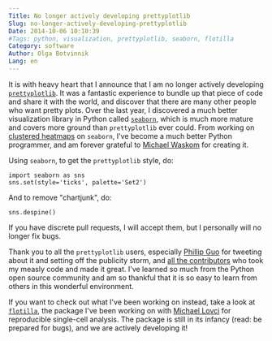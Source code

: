 ```yaml
---
Title: No longer actively developing prettyplotlib
Slug: no-longer-actively-developing-prettyplotlib
Date: 2014-10-06 10:10:39
#Tags: python, visualization, prettyplotlib, seaborn, flotilla
Category: software
Author: Olga Botvinnik
Lang: en
---
```


It is with heavy heart that I announce that I am no longer actively developing [`prettyplotlib`](https://github.com/olgabot/prettyplotlib). It was a fantastic experience to bundle up that piece of code and share it with the world, and discover that there are many other people who want pretty plots. Over the last year, I discovered a much better visualization library in Python called [`seaborn`](https://github.com/mwaskom/seaborn), which is much more mature and covers more ground than `prettyplotlib` ever could. From working on [clustered heatmaps](https://github.com/mwaskom/seaborn/pull/230) on `seaborn`, I've become a much better Python programmer, and am forever grateful to [Michael Waskom](https://twitter.com/michaelwaskom) for creating it.

Using `seaborn`, to get the `prettyplotlib` style, do:

    import seaborn as sns
    sns.set(style='ticks', palette='Set2')

And to remove "chartjunk", do:

    sns.despine()

If you have discrete pull requests, I will accept them, but I personally will no longer fix bugs.

Thank you to all the `prettyplotlib` users, especially [Phillip Guo](http://www.pgbovine.net/) for tweeting about it and setting off the publicity storm, and [all the contributors](https://github.com/olgabot/prettyplotlib/graphs/contributors) who took my measly code and made it great. I've learned so much from the Python open source community and am so thankful that it is so easy to learn from others in this wonderful environment.

If you want to check out what I've been working on instead, take a look at [`flotilla`](https://github.com/YeoLab/flotilla), the package I've been working on with [Michael Lovci](https://github.com/mlovci) for reproducible single-cell analysis. The package is still in its infancy (read: be prepared for bugs), and we are actively developing it!